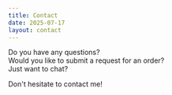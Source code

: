 ```yaml
---
title: Contact
date: 2025-07-17
layout: contact
---
```

Do you have any questions?  
Would you like to submit a request for an order?  
Just want to chat?

Don't hesitate to contact me!